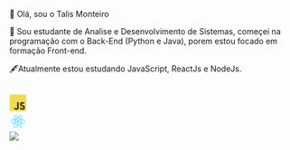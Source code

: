 :wave: Olá, sou o Talis Monteiro


:scroll: Sou estudante de Analise e Desenvolvimento de Sistemas, começei na programação com o Back-End (Python e Java), porem estou focado em formação Front-end.

:fountain_pen:Atualmente estou estudando JavaScript, ReactJs e NodeJs.



<code>
<img height="30" src="https://raw.githubusercontent.com/devicons/devicon/master/icons/javascript/javascript-original.svg"></code>
<code>
<img height="30" src="https://raw.githubusercontent.com/github/explore/80688e429a7d4ef2fca1e82350fe8e3517d3494d/topics/react/react.png"></code>
<code>
<img height="30" src="https://camo.githubusercontent.com/b72a9d6c4ac17efb6e325c63add8856fb341a73240792b2488d1552a5c21b1b1/68747470733a2f2f7777772e657863656c73696f72746563686e6f6c6f676965732e636f6d2f696d672f61626f75742f6e6f64652d6a732e706e67"></code>
